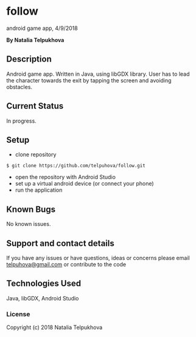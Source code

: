 # follow

android game app, 4/9/2018

**By Natalia Telpukhova**

## Description

Android game app. Written in Java, using libGDX library.
User has to lead the character towards the exit by tapping the screen and avoiding obstacles.

## Current Status

In progress.

## Setup

* clone repository
```
$ git clone https://github.com/telpuhova/follow.git
```
* open the repository with Android Studio
* set up a virtual android device (or connect your phone)
* run the application

## Known Bugs

No known issues.

## Support and contact details

If you have any issues or have questions, ideas or concerns please email telpuhova@gmail.com or contribute to the code

## Technologies Used

Java, libGDX, Android Studio

### License

Copyright (c) 2018 Natalia Telpukhova
